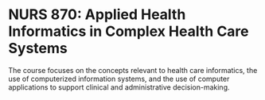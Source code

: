 # NURS 870: Applied Health Informatics in Complex Health Care Systems

The course focuses on the concepts relevant to health care informatics, the use of computerized information systems, and the use of computer applications to support clinical and administrative decision-making.